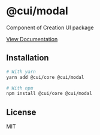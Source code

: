 # @cui/modal
Component of Creation UI package

[View Documentation](https://creation-ui.dev/)

## Installation

```bash
# With yarn
yarn add @cui/core @cui/modal

# With npm
npm install @cui/core @cui/modal
```

## License

MIT
